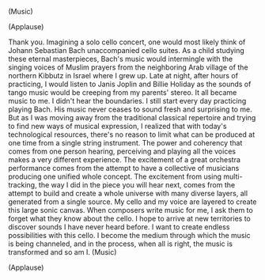 
(Music)

(Applause)

Thank you.
Imagining a solo cello concert,
one would most likely think of Johann Sebastian Bach
unaccompanied cello suites.
As a child
studying these eternal masterpieces,
Bach&#39;s music would intermingle
with the singing voices of Muslim prayers
from the neighboring Arab village
of the northern Kibbutz in Israel
where I grew up.
Late at night, after hours of practicing,
I would listen to Janis Joplin and Billie Holiday
as the sounds of tango music
would be creeping from my parents&#39; stereo.
It all became music to me.
I didn&#39;t hear the boundaries.
I still start every day
practicing playing Bach.
His music never ceases
to sound fresh and surprising to me.
But as I was moving away
from the traditional classical repertoire
and trying to find new ways
of musical expression,
I realized that with today&#39;s technological resources,
there&#39;s no reason to limit
what can be produced at one time
from a single string instrument.
The power and coherency
that comes from one person hearing, perceiving and playing all the voices
makes a very different experience.
The excitement of a great orchestra performance
comes from the attempt to have a collective of musicians
producing one unified whole concept.
The excitement from using multi-tracking,
the way I did in the piece you will hear next,
comes from the attempt
to build and create a whole universe
with many diverse layers,
all generated from a single source.
My cello and my voice are layered
to create this large sonic canvas.
When composers write music for me,
I ask them to forget what they know about the cello.
I hope to arrive at new territories
to discover sounds I have never heard before.
I want to create endless possibilities
with this cello.
I become the medium through which the music is being channeled,
and in the process, when all is right,
the music is transformed
and so am I.
(Music)

(Applause)

